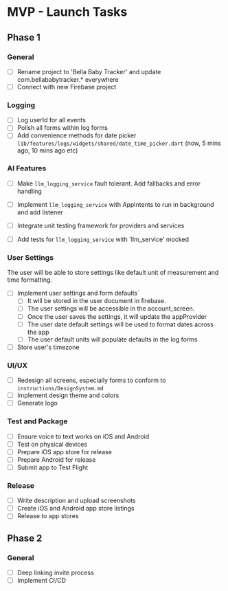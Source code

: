 # MVP - Launch Tasks

## Phase 1

### General

- [ ] Rename project to 'Bella Baby Tracker' and update com.bellababytracker.* everywhere
- [ ] Connect with new Firebase project

### Logging

- [ ] Log userId for all events
- [ ] Polish all forms within log forms
- [ ] Add convenience methods for date picker `lib/features/logs/widgets/shared/date_time_picker.dart` (now, 5 mins ago, 10 mins ago etc)

### AI Features

- [ ] Make `llm_logging_service` fault tolerant. Add fallbacks and error handling
- [ ] Implement `llm_logging_service` with AppIntents to run in background and add listener
- [ ] Integrate unit testing framework for providers and services
- [ ] Add tests for `llm_logging_service` with 'llm_service' mocked


### User Settings

The user will be able to store settings like default unit of measurement and time formatting.

- [ ] Implement user settings and form defaults`
  - [ ] It will be stored in the user document in firebase.
  - [ ] The user settings will be accessible in the account_screen.
  - [ ] Once the user saves the settings, it will update the appProvider
  - [ ] The user date default settings will be used to format dates across the app  
  - [ ] The user default units will populate defaults in the log forms
- [ ] Store user's timezone

### UI/UX

- [ ] Redesign all screens, especially forms to conform to `instructions/DesignSystem.md`
- [ ] Implement design theme and colors
- [ ] Generate logo

### Test and Package

- [ ] Ensure voice to text works on iOS and Android
- [ ] Test on physical devices
- [ ] Prepare iOS app store for release
- [ ] Prepare Android for release
- [ ] Submit app to Test Flight

### Release

- [ ] Write description and upload screenshots
- [ ] Create iOS and Android app store listings
- [ ] Release to app stores

## Phase 2

### General

- [ ] Deep linking invite process
- [ ] Implement CI/CD
